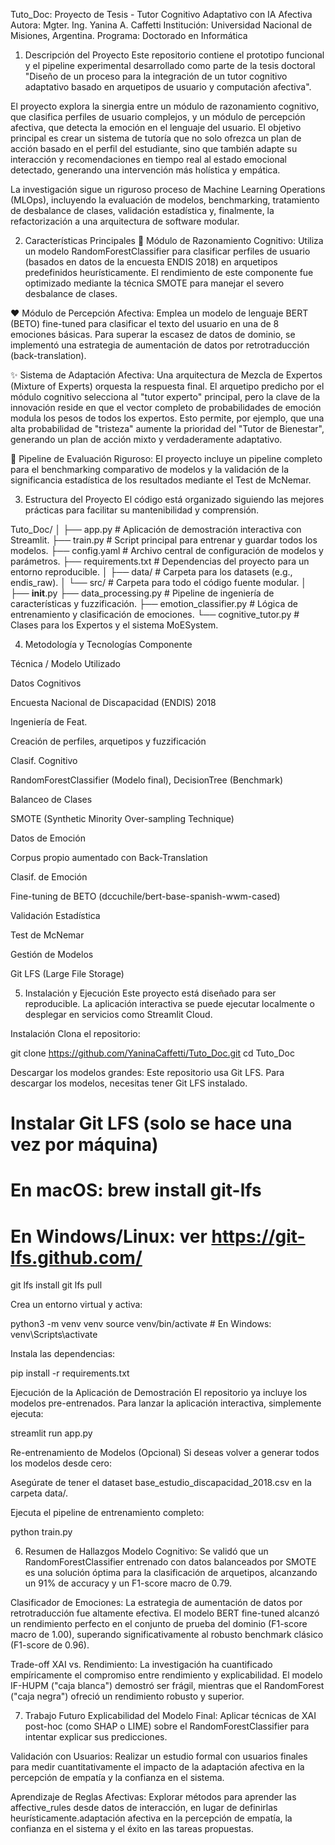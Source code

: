 Tuto_Doc: Proyecto de Tesis - Tutor Cognitivo Adaptativo con IA Afectiva
Autora: Mgter. Ing. Yanina A. Caffetti
Institución: Universidad Nacional de Misiones, Argentina.
Programa: Doctorado en Informática

1. Descripción del Proyecto
Este repositorio contiene el prototipo funcional y el pipeline experimental desarrollado como parte de la tesis doctoral "Diseño de un proceso para la integración de un tutor cognitivo adaptativo basado en arquetipos de usuario y computación afectiva".

El proyecto explora la sinergia entre un módulo de razonamiento cognitivo, que clasifica perfiles de usuario complejos, y un módulo de percepción afectiva, que detecta la emoción en el lenguaje del usuario. El objetivo principal es crear un sistema de tutoría que no solo ofrezca un plan de acción basado en el perfil del estudiante, sino que también adapte su interacción y recomendaciones en tiempo real al estado emocional detectado, generando una intervención más holística y empática.

La investigación sigue un riguroso proceso de Machine Learning Operations (MLOps), incluyendo la evaluación de modelos, benchmarking, tratamiento de desbalance de clases, validación estadística y, finalmente, la refactorización a una arquitectura de software modular.

2. Características Principales
🧠 Módulo de Razonamiento Cognitivo: Utiliza un modelo RandomForestClassifier para clasificar perfiles de usuario (basados en datos de la encuesta ENDIS 2018) en arquetipos predefinidos heurísticamente. El rendimiento de este componente fue optimizado mediante la técnica SMOTE para manejar el severo desbalance de clases.

❤️ Módulo de Percepción Afectiva: Emplea un modelo de lenguaje BERT (BETO) fine-tuned para clasificar el texto del usuario en una de 8 emociones básicas. Para superar la escasez de datos de dominio, se implementó una estrategia de aumentación de datos por retrotraducción (back-translation).

✨ Sistema de Adaptación Afectiva: Una arquitectura de Mezcla de Expertos (Mixture of Experts) orquesta la respuesta final. El arquetipo predicho por el módulo cognitivo selecciona al "tutor experto" principal, pero la clave de la innovación reside en que el vector completo de probabilidades de emoción modula los pesos de todos los expertos. Esto permite, por ejemplo, que una alta probabilidad de "tristeza" aumente la prioridad del "Tutor de Bienestar", generando un plan de acción mixto y verdaderamente adaptativo.

🔬 Pipeline de Evaluación Riguroso: El proyecto incluye un pipeline completo para el benchmarking comparativo de modelos y la validación de la significancia estadística de los resultados mediante el Test de McNemar.

3. Estructura del Proyecto
El código está organizado siguiendo las mejores prácticas para facilitar su mantenibilidad y comprensión.

Tuto_Doc/
│
├── app.py                # Aplicación de demostración interactiva con Streamlit.
├── train.py              # Script principal para entrenar y guardar todos los modelos.
├── config.yaml           # Archivo central de configuración de modelos y parámetros.
├── requirements.txt      # Dependencias del proyecto para un entorno reproducible.
│
├── data/                 # Carpeta para los datasets (e.g., endis_raw).
│
└── src/                  # Carpeta para todo el código fuente modular.
    │
    ├── __init__.py
    ├── data_processing.py    # Pipeline de ingeniería de características y fuzzificación.
    ├── emotion_classifier.py # Lógica de entrenamiento y clasificación de emociones.
    └── cognitive_tutor.py    # Clases para los Expertos y el sistema MoESystem.

4. Metodología y Tecnologías
Componente

Técnica / Modelo Utilizado

Datos Cognitivos

Encuesta Nacional de Discapacidad (ENDIS) 2018

Ingeniería de Feat.

Creación de perfiles, arquetipos y fuzzificación

Clasif. Cognitivo

RandomForestClassifier (Modelo final), DecisionTree (Benchmark)

Balanceo de Clases

SMOTE (Synthetic Minority Over-sampling Technique)

Datos de Emoción

Corpus propio aumentado con Back-Translation

Clasif. de Emoción

Fine-tuning de BETO (dccuchile/bert-base-spanish-wwm-cased)

Validación Estadística

Test de McNemar

Gestión de Modelos

Git LFS (Large File Storage)

5. Instalación y Ejecución
Este proyecto está diseñado para ser reproducible. La aplicación interactiva se puede ejecutar localmente o desplegar en servicios como Streamlit Cloud.

Instalación
Clona el repositorio:

git clone https://github.com/YaninaCaffetti/Tuto_Doc.git
cd Tuto_Doc

Descargar los modelos grandes:
Este repositorio usa Git LFS. Para descargar los modelos, necesitas tener Git LFS instalado.

# Instalar Git LFS (solo se hace una vez por máquina)
# En macOS: brew install git-lfs
# En Windows/Linux: ver https://git-lfs.github.com/
git lfs install
git lfs pull

Crea un entorno virtual y activa:

python3 -m venv venv
source venv/bin/activate  # En Windows: venv\Scripts\activate

Instala las dependencias:

pip install -r requirements.txt

Ejecución de la Aplicación de Demostración
El repositorio ya incluye los modelos pre-entrenados. Para lanzar la aplicación interactiva, simplemente ejecuta:

streamlit run app.py

Re-entrenamiento de Modelos (Opcional)
Si deseas volver a generar todos los modelos desde cero:

Asegúrate de tener el dataset base_estudio_discapacidad_2018.csv en la carpeta data/.

Ejecuta el pipeline de entrenamiento completo:

python train.py

6. Resumen de Hallazgos
Modelo Cognitivo: Se validó que un RandomForestClassifier entrenado con datos balanceados por SMOTE es una solución óptima para la clasificación de arquetipos, alcanzando un 91% de accuracy y un F1-score macro de 0.79.

Clasificador de Emociones: La estrategia de aumentación de datos por retrotraducción fue altamente efectiva. El modelo BERT fine-tuned alcanzó un rendimiento perfecto en el conjunto de prueba del dominio (F1-score macro de 1.00), superando significativamente al robusto benchmark clásico (F1-score de 0.96).

Trade-off XAI vs. Rendimiento: La investigación ha cuantificado empíricamente el compromiso entre rendimiento y explicabilidad. El modelo IF-HUPM ("caja blanca") demostró ser frágil, mientras que el RandomForest ("caja negra") ofreció un rendimiento robusto y superior.

7. Trabajo Futuro
Explicabilidad del Modelo Final: Aplicar técnicas de XAI post-hoc (como SHAP o LIME) sobre el RandomForestClassifier para intentar explicar sus predicciones.

Validación con Usuarios: Realizar un estudio formal con usuarios finales para medir cuantitativamente el impacto de la adaptación afectiva en la percepción de empatía y la confianza en el sistema.

Aprendizaje de Reglas Afectivas: Explorar métodos para aprender las affective_rules desde datos de interacción, en lugar de definirlas heurísticamente.adaptación afectiva en la percepción de empatía, la confianza en el sistema y el éxito en las tareas propuestas.

